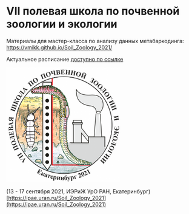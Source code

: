 # VII полевая школа по почвенной зоологии и экологии

Материалы для мастер-класса по анализу данных метабаркодинга:<br/>
https://vmikk.github.io/Soil_Zoology_2021/

Актуальное расписание [доступно по ссылке](https://docs.google.com/document/d/1tdnNAR2G9aMjTQXiOk18Eh3pG5jM3XibUInRXRu96CE/edit#heading=h.cqwqpdu04qfl)


<img src="docs/Images/Soil_Zoology_School_2021_logo.png" width="300" title="VII полевая школа по почвенной зоологии и экологии" /><br/>

(13 - 17 сентября 2021, ИЭРиЖ УрО РАН, Екатеринбург)<br/>
[https://ipae.uran.ru/Soil_Zoology_2021](https://ipae.uran.ru/Soil_Zoology_2021)
